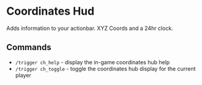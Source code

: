 # Coordinates Hud

Adds information to your actionbar. XYZ Coords and a 24hr clock.

## Commands

- `/trigger ch_help` - display the in-game coordinates hub help
- `/trigger ch_toggle` - toggle the coordinates hub display for the current
  player
